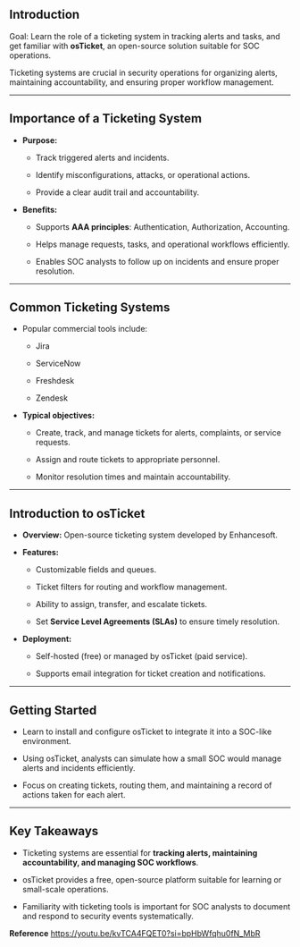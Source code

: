 
## Introduction

Goal: Learn the role of a ticketing system in tracking alerts and tasks, and get familiar with **osTicket**, an open-source solution suitable for SOC operations.

Ticketing systems are crucial in security operations for organizing alerts, maintaining accountability, and ensuring proper workflow management.

---

## Importance of a Ticketing System

- **Purpose:**
    
    - Track triggered alerts and incidents.
        
    - Identify misconfigurations, attacks, or operational actions.
        
    - Provide a clear audit trail and accountability.
        
- **Benefits:**
    
    - Supports **AAA principles**: Authentication, Authorization, Accounting.
        
    - Helps manage requests, tasks, and operational workflows efficiently.
        
    - Enables SOC analysts to follow up on incidents and ensure proper resolution.
        

---

## Common Ticketing Systems

- Popular commercial tools include:
    
    - Jira
        
    - ServiceNow
        
    - Freshdesk
        
    - Zendesk
        
- **Typical objectives:**
    
    - Create, track, and manage tickets for alerts, complaints, or service requests.
        
    - Assign and route tickets to appropriate personnel.
        
    - Monitor resolution times and maintain accountability.
        

---

## Introduction to osTicket

- **Overview:** Open-source ticketing system developed by Enhancesoft.
    
- **Features:**
    
    - Customizable fields and queues.
        
    - Ticket filters for routing and workflow management.
        
    - Ability to assign, transfer, and escalate tickets.
        
    - Set **Service Level Agreements (SLAs)** to ensure timely resolution.
        
- **Deployment:**
    
    - Self-hosted (free) or managed by osTicket (paid service).
        
    - Supports email integration for ticket creation and notifications.
        

---

## Getting Started

- Learn to install and configure osTicket to integrate it into a SOC-like environment.
    
- Using osTicket, analysts can simulate how a small SOC would manage alerts and incidents efficiently.
    
- Focus on creating tickets, routing them, and maintaining a record of actions taken for each alert.
    

---

## Key Takeaways

- Ticketing systems are essential for **tracking alerts, maintaining accountability, and managing SOC workflows**.
    
- osTicket provides a free, open-source platform suitable for learning or small-scale operations.
    
- Familiarity with ticketing tools is important for SOC analysts to document and respond to security events systematically.

**Reference**
https://youtu.be/kvTCA4FQET0?si=bpHbWfqhu0fN_MbR